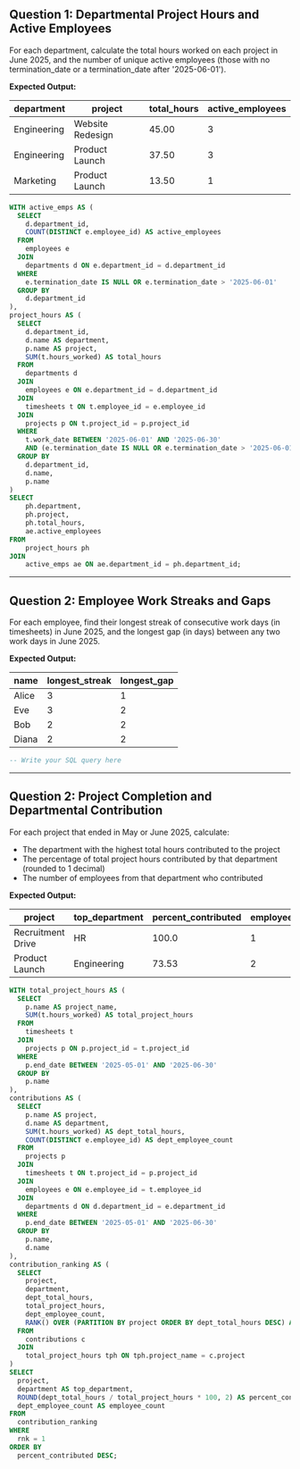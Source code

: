 ## Question 1: Departmental Project Hours and Active Employees

For each department, calculate the total hours worked on each project in June 2025, and the number of unique active employees (those with no termination_date or a termination_date after '2025-06-01').

**Expected Output:**

| department  | project          | total_hours | active_employees |
| ----------- | ---------------- | ----------- | ---------------- |
| Engineering | Website Redesign | 45.00       | 3                |
| Engineering | Product Launch   | 37.50       | 3                |
| Marketing   | Product Launch   | 13.50       | 1                |

```sql
WITH active_emps AS (
  SELECT
  	d.department_id,
  	COUNT(DISTINCT e.employee_id) AS active_employees
  FROM
  	employees e
  JOIN
  	departments d ON e.department_id = d.department_id
  WHERE
    e.termination_date IS NULL OR e.termination_date > '2025-06-01'
  GROUP BY
  	d.department_id
),
project_hours AS (
  SELECT
    d.department_id,
    d.name AS department,
    p.name AS project,
    SUM(t.hours_worked) AS total_hours
  FROM
    departments d
  JOIN
    employees e ON e.department_id = d.department_id
  JOIN
    timesheets t ON t.employee_id = e.employee_id
  JOIN
    projects p ON t.project_id = p.project_id
  WHERE
    t.work_date BETWEEN '2025-06-01' AND '2025-06-30'
    AND (e.termination_date IS NULL OR e.termination_date > '2025-06-01')
  GROUP BY
    d.department_id,
    d.name,
    p.name
)
SELECT
	ph.department,
    ph.project,
    ph.total_hours,
    ae.active_employees
FROM
	project_hours ph
JOIN
	active_emps ae ON ae.department_id = ph.department_id;


```

---

## Question 2: Employee Work Streaks and Gaps

For each employee, find their longest streak of consecutive work days (in timesheets) in June 2025, and the longest gap (in days) between any two work days in June 2025.

**Expected Output:**

| name    | longest_streak | longest_gap |
|---------|----------------|-------------|
| Alice   | 3              | 1           |
| Eve     | 3              | 2           |
| Bob     | 2              | 2           |
| Diana   | 2              | 2           |

```sql
-- Write your SQL query here
```

---

## Question 2: Project Completion and Departmental Contribution

For each project that ended in May or June 2025, calculate:
- The department with the highest total hours contributed to the project
- The percentage of total project hours contributed by that department (rounded to 1 decimal)
- The number of employees from that department who contributed

**Expected Output:**

| project            | top_department | percent_contributed | employee_count |
|--------------------|---------------|--------------------|---------------|
| Recruitment Drive  | HR            | 100.0              | 1             |
| Product Launch     | Engineering   | 73.53              | 2             |

```sql
WITH total_project_hours AS (
  SELECT
    p.name AS project_name,
    SUM(t.hours_worked) AS total_project_hours
  FROM
    timesheets t
  JOIN
    projects p ON p.project_id = t.project_id
  WHERE
    p.end_date BETWEEN '2025-05-01' AND '2025-06-30'
  GROUP BY
    p.name
),
contributions AS (
  SELECT
    p.name AS project,
    d.name AS department,
    SUM(t.hours_worked) AS dept_total_hours,
    COUNT(DISTINCT e.employee_id) AS dept_employee_count
  FROM
    projects p
  JOIN
    timesheets t ON t.project_id = p.project_id
  JOIN
    employees e ON e.employee_id = t.employee_id
  JOIN
    departments d ON d.department_id = e.department_id
  WHERE
    p.end_date BETWEEN '2025-05-01' AND '2025-06-30'
  GROUP BY
    p.name,
    d.name
),
contribution_ranking AS (
  SELECT
    project,
    department,
    dept_total_hours,
    total_project_hours,
    dept_employee_count,
    RANK() OVER (PARTITION BY project ORDER BY dept_total_hours DESC) AS rnk
  FROM
    contributions c
  JOIN
    total_project_hours tph ON tph.project_name = c.project
)
SELECT
  project,
  department AS top_department,
  ROUND(dept_total_hours / total_project_hours * 100, 2) AS percent_contributed,
  dept_employee_count AS employee_count
FROM
  contribution_ranking
WHERE
  rnk = 1
ORDER BY
  percent_contributed DESC;
```
